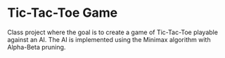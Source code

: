 # Tic-Tac-Toe Game

Class project where the goal is to create a game of Tic-Tac-Toe playable against an AI. The AI is implemented using the Minimax algorithm with Alpha-Beta pruning. 
